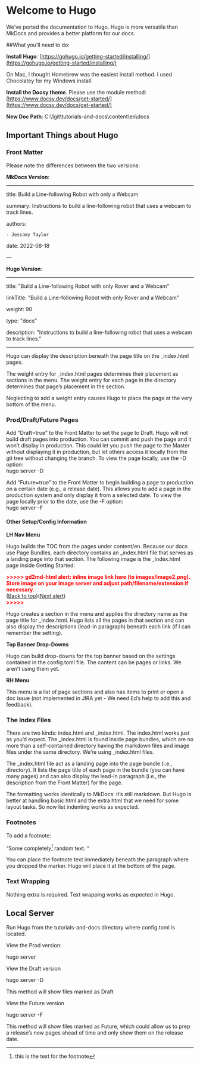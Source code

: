 # Welcome to Hugo

We’ve ported the documentation to Hugo. Hugo is more versatile than MkDocs and provides a better platform for our docs.

##What you’ll need to do:

**Install Hugo**: [https://gohugo.io/getting-started/installing/](https://gohugo.io/getting-started/installing/)

On Mac, I thought Homebrew was the easiest install method. I used Chocolatey for my Windows install.

**Install the Docsy theme**. Please use the module method: [https://www.docsy.dev/docs/get-started/](https://www.docsy.dev/docs/get-started/)

**New Doc Path**: C:\1git\tutorials-and-docs\content\en\docs


## Important Things about Hugo


### Front Matter

Please note the differences between the two versions:  

**MkDocs Version**:

---

title: Build a Line-following Robot with only a Webcam

summary: Instructions to build a line-following robot that uses a webcam to track  lines.

authors:

    - Jessamy Taylor

date: 2022-08-18

—

**Hugo Version**:

---

title: "Build a Line-following Robot with only Rover and a Webcam"

linkTitle: "Build a Line-following Robot with only Rover and a Webcam"

weight: 90

type: "docs"

description: "Instructions to build a line-following robot that uses a webcam to track lines."

---

Hugo can display the description beneath the page title on the _index.html pages.

The weight entry for  _index.html pages determines their placement as sections in the menu. The weight entry for each page in the directory determines that page’s placement in the section.

Neglecting to add a weight entry causes Hugo to place the page at the very bottom of the menu. 

### Prod/Draft/Future Pages

Add “Draft=true” to the Front Matter to set the page to Draft. Hugo will not build draft pages into production. You can commit and push the page and it won’t display in production. This could let you push the page to the Master without displaying it in production, but let others access it locally from the git tree without changing the branch. To view the page locally, use the -D option: \
hugo server -D

Add “Future=true” to the Front Matter to begin building a page to production on a certain date (e.g., a release date). This allows you to add a page in the production system and only display it from a selected date. To view the page locally prior to the date, use the -F option: \
hugo server -F

#### Other Setup/Config Information

**LH Nav Menu**

Hugo builds the TOC from the pages under content/en. Because our docs use Page Bundles, each directory contains an _index.html file that serves as a landing page into that section. The following image is the _index.html page inside Getting Started:

<p id="gdcalert2" ><span style="color: red; font-weight: bold">>>>>>  gd2md-html alert: inline image link here (to images/image2.png). Store image on your image server and adjust path/filename/extension if necessary. </span><br>(<a href="#">Back to top</a>)(<a href="#gdcalert3">Next alert</a>)<br><span style="color: red; font-weight: bold">>>>>> </span></p>

Hugo creates a section in the menu and applies the directory name as the page title for _index.html. Hugo lists all the pages in that section and can also display the descriptions (lead-in paragraph) beneath each link (if I can remember the setting).

**Top Banner Drop-Downs**

Hugo can build drop-downs for the top banner based on the settings contained in the config.toml file. The content can be pages or links. We aren’t using them yet.

**RH Menu**

This menu is a list of page sections and also has items to print or open a doc issue (not implemented in JIRA yet - We need Ed’s help to add this and feedback).


### The Index Files

There are two kinds: index.html and _index.html. The index.html works just as you’d expect. The _index.html is found inside page bundles, which are no more than a self-contained directory having the markdown files and image files under the same directory. We’re using _index.html files.

The _index.html file act as a landing page into the page bundle (i.e., directory). It lists the page title of each page in the bundle (you can have many pages) and can also display the lead-in paragraph (i.e., the description from the Front Matter) for the page.

The formatting works identically to MkDocs: it’s still markdown. But Hugo is better at handling basic html and the extra html that we need for some layout tasks. So now list indenting works as expected.


### Footnotes

To add a footnote:

“Some completely[^mfn] random text. “

[^mfn]: this is the text for the footnote

You can place the footnote text immediately beneath the paragraph where you dropped the marker. Hugo will place it at the bottom of the page.


### Text Wrapping

Nothing extra is required. Text wrapping works as expected in Hugo.

## Local Server

Run Hugo from the tutorials-and-docs directory where config.toml is located.

View the Prod version:

hugo server

View the Draft version

hugo server -D

This method will show files marked as Draft

View the Future version

hugo server -F

This method will show files marked as Future, which could allow us to prep a release’s new pages ahead of time and only show them on the release date.
